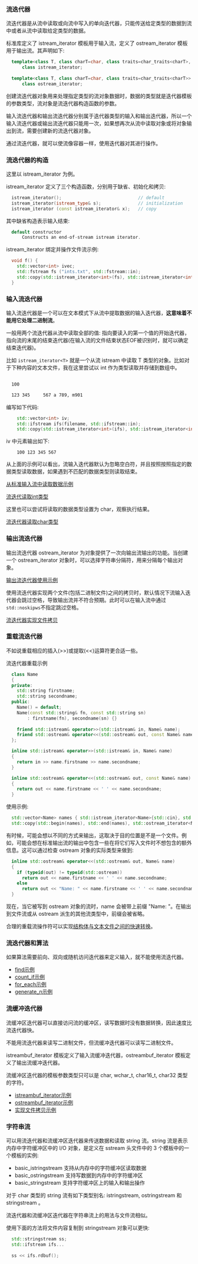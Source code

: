 
### 流迭代器

流迭代器是从流中读取或向流中写入的单向迭代器，只能传送给定类型的数据到流中或者从流中读取给定类型的数据。

标准库定义了 istream_iterator 模板用于输入流，定义了 ostream_iterator 模板用于输出流。其声明如下:
```c++
  template<class T, class charT=char, class traits=char_traits<charT>, class Distance=ptrdiff_t>
      class istream_iterator;
      
  template<class T, class charT=char, class traits=char_traits<charT>>
      class ostream_iterator;
```

创建流迭代器对象用来处理指定类型的流对象数据时，数据的类型就是迭代器模板的参数类型，流对象是流迭代器构造函数的参数。

输入流迭代器和输出流迭代器分别属于迭代器类型的输入和输出迭代器，所以一个输入流迭代器或输出流迭代器只能用一次，如果想再次从流中读取对象或将对象输出到流，需要创建新的流迭代器对象。

通过流迭代器，就可以使流像容器一样，使用迭代器对其进行操作。


### 流迭代器的构造

这里以 istream_iterator 为例。

istream_iterator 定义了三个构造函数，分别用于缺省、初始化和拷贝:
```c++
  istream_iterator();                             // default
  istream_iterator(istream_type& s);              // initialization
  istream_iterator (const istream_iterator& x);   // copy
```

其中缺省构造表示输入结束:
```c++
  default constructor
      Constructs an end-of-stream istream iterator.
```

istream_iterator 绑定并操作文件流示例:
```c++
  void f() {
    std::vector<int> ivec;
    std::fstream fs ("ints.txt", std::fstream::in);
    std::copy(std::istream_iterator<int>(fs), std::istream_iterator<int>(), std::back_inserter(ivec));
  }
```

### 输入流迭代器

输入流迭代器是一个可以在文本模式下从流中提取数据的输入迭代器，**这意味着不能用它处理二进制流**。

一般用两个流迭代器从流中读取全部的值: 指向要读入的第一个值的开始迭代器，指向流的末尾的结束迭代器(在输入流的文件结束状态EOF被识别时，就可以确定结束迭代器)。

比如 `istream_iterator<T>` 就是一个从流 istream 中读取 T 类型的对象。比如对于下种内容的文本文件，我在这里尝试以 int 作为类型读取并存储到数组中。
```txt
  
  100

  123 345     567 a 789, m901
```
编写如下代码:
```c++
    std::vector<int> iv;
    std::ifstream ifs(filename, std::ifstream::in);
    std::copy(std::istream_iterator<int>(ifs), std::istream_iterator<int>(), std::back_inserter(iv));
```

iv 中元素输出如下:
```
    100 123 345 567
```
从上面的示例可以看出，流输入迭代器默认为忽略空白符，并且按照按照指定的数据类型读取数据，如果遇到不匹配的数据类型则读取结束。

[从标准输入流中读取数据示例](t/03_from_stdin.cpp)

[流迭代读取int类型](t/03_read_int.cpp)

这里也可以尝试将读取的数据类型设置为 char，观察执行结果。

[流迭代器读取char类型](t/03_read_char.cpp)


### 输出流迭代器

输出流迭代器 ostream_iterator 为对象提供了一次向输出流输出的功能。当创建一个 ostream_iterator 对象时，可以选择字符串分隔符，用来分隔每个输出对象。

[输出流迭代器使用示例](t/03_write_int.cpp)

使用流迭代器实现两个文件(包括二进制文件)之间的拷贝时，默认情况下流输入迭代器会跳过空格，导致输出流并不符合预期。此时可以在输入流中通过`std::noskipws`不指定跳过空格。

[流迭代器实现文件拷贝](t/03_copy_file_to_file.cpp)


### 重载流迭代器

不如说重载相应的插入(>>)或提取(<<)运算符更合适一些。

流迭代器重载示例
```c++
  class Name
  {
  private:
    std::string firstname;
    std::string secondname;
  public:
    Name() = default;
    Name(const std::string& fn, const std::string sn)
        : firstname(fn), secondname(sn) {}
    
    friend std::istream& operator>>(std::istream& in, Name& name);
    friend std::ostream& operator<<(std::ostream& out, const Name& name);
  };

  inline std::istream& operator>>(std::istream& in, Name& name)
  {
    return in >> name.firstname >> name.secondname;
  }

  inline std::ostream& operator<<(std::ostream& out, const Name& name)
  {
    return out << name.firstname << ' ' << name.secondname;
  }
```
使用示例:
```c++
  std::vector<Name> names { std::istream_iterator<Name>{std::cin}, std::istream_iterator<Name>{} };
  std::copy(std::begin(names), std::end(names), std::ostream_iterator<Name>{ std::cout, " " });
```

有时候，可能会想以不同的方式来输出，这取决于目的位置是不是一个文件。例如，可能会想在标准输出流的输出中包含一些在将它们写入文件时不想包含的额外信息。这可以通过检查 ostream 对象的实际类型来做到:
```c++
  inline std::ostream& operator<<(std::ostream& out, Name& name)
  {
    if (typeid(out) != typeid(std::ostream))
      return out << name.firstname << ' ' << name.secondname;
    else
      return out << "Name: " << name.firstname << ' ' << name.secondname;
  }
```
现在，当它被写到 ostream 对象的流时，name 会被带上前缀 "Name: "。在输出到文件流或从 ostream 派生的其他流类型中，前缀会被省略。

合理的重载流操作符可以实现[结构体与文本文件之间的快速转换](t/03_stream_struct.cpp)。


### 流迭代器和算法

如果算法需要前向、双向或随机访问迭代器来定义输入，就不能使用流迭代器。

- [find示例](t/03_find.cpp)
- [count_if示例](t/03_count_if.cpp)
- [for_each示例](t/03_for_each.cpp)
- [generate_n示例](t/03_generate_n.cpp)


### 流缓冲迭代器

流缓冲区迭代器可以直接访问流的缓冲区，读写数据时没有数据转换，因此速度比流迭代器快。

不能用流迭代器来读写二进制文件，但流缓冲迭代器可以读写二进制文件。

istreambuf_iterator 模板定义了输入流缓冲迭代器，ostreambuf_iterator 模板定义了输出流缓冲迭代器。

流缓冲区迭代器的模板参数类型只可以是 char, wchar_t, char16_t, char32 类型的字符。

- [istreambuf_iterator示例](t/03_read_bytes.cpp)
- [ostreambuf_iterator示例](t/03_write_bytes.cpp)
- [实现文件拷贝示例](t/03_copy_file_to_file.cpp)


### 字符串流

可以用流迭代器和流缓冲区迭代器来传送数据和读取 string 流。string 流是表示内存中字符缓冲区中的 I/O 对象，是定义在 sstream 头文件中的 3 个模板中的一个模板的实例:
- basic_istringstream 支持从内存中的字符缓冲区读取数据
- basic_ostringstream 支持写数据到内存中的字符缓冲区
- basic_stringstream 支持字符缓冲区上的输入和输出操作

对于 char 类型的 string 流有如下类型别名: istringstream, ostringstream 和 stringstream 。

流迭代器和流缓冲区迭代器在字符串流上的用法与文件流相似。

使用下面的方法将文件内容复制到 stringstream 对象可以更快:
```c++
  std::stringstream ss;
  std::ifstream ifs...
  
  ss << ifs.rdbuf();
```
